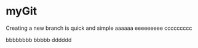 # myGit
Creating a new branch is quick  and simple 
aaaaaa
eeeeeeeee
ccccccccc

bbbbbbbb
bbbbb
dddddd
